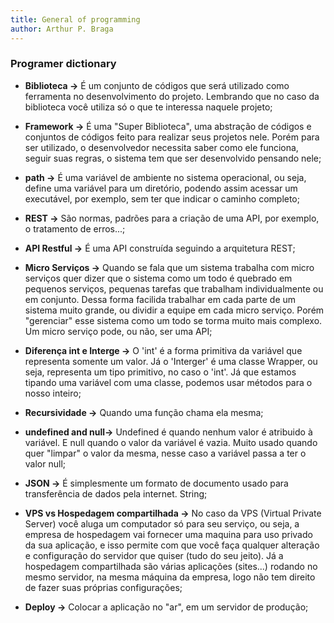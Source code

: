 ```yaml
---
title: General of programming
author: Arthur P. Braga
---
```


### Programer dictionary

- **Biblioteca ->** É um conjunto de códigos que será utilizado como ferramenta no desenvolvimento do projeto. Lembrando que no caso da biblioteca você utiliza só o que te interessa naquele projeto;

- **Framework ->** É uma "Super Biblioteca", uma abstração de códigos e conjuntos de códigos feito para realizar seus projetos nele. Porém para ser utilizado, o desenvolvedor necessita saber como ele funciona, seguir suas regras, o sistema tem que ser desenvolvido pensando nele;

  

- **path ->** É uma variável de ambiente no sistema operacional, ou seja, define uma variável para um diretório, podendo assim acessar um executável, por exemplo, sem ter que indicar o caminho completo;

  

- **REST ->** São normas, padrões para a criação de uma API, por exemplo, o tratamento de erros...;

- **API Restful ->** É uma API construída seguindo a arquitetura REST; 

- **Micro Serviços ->** Quando se fala que um sistema trabalha com micro serviços quer dizer que o sistema como um todo é quebrado em pequenos serviços, pequenas tarefas que trabalham individualmente ou em conjunto. Dessa forma facilida trabalhar em cada parte de um sistema muito grande, ou dividir a equipe em cada micro serviço. Porém "gerenciar" esse sistema como um todo se torma muito mais complexo. Um micro serviço pode, ou não, ser uma API;

  

- **Diferença int e Interge ->** O 'int' é a forma primitiva da variável que representa somente um valor. Já o 'Interger' é uma classe Wrapper, ou seja, representa um tipo primitivo, no caso o 'int'. Já que estamos tipando uma variável com uma classe, podemos usar métodos para o nosso inteiro;

- **Recursividade ->** Quando uma função chama ela mesma; 

- **undefined and null->** Undefined é quando nenhum valor é atribuido à variável. E null quando o valor da variável é vazia. Muito usado quando quer "limpar" o valor da mesma, nesse caso a variável passa a ter o valor null;

- **JSON ->** É simplesmente um formato de documento usado para transferência de dados pela internet. String;

- **VPS vs Hospedagem compartilhada ->** No caso da VPS (Virtual Private Server) você aluga um computador só para seu serviço, ou seja, a empresa de hospedagem vai fornecer uma maquina para uso privado da sua aplicação, e isso permite com que você faça qualquer alteração e configuração do servidor que quiser (tudo do seu jeito). Já a hospedagem compartilhada são várias aplicações (sites...) rodando no mesmo servidor, na mesma máquina da empresa, logo não tem direito de fazer suas próprias configurações;  

- **Deploy ->**  Colocar a aplicação no "ar", em um servidor de produção;
